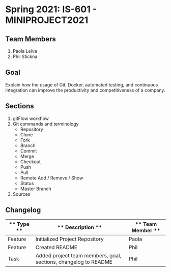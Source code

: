 # Spring 2021: IS-601 - MINIPROJECT2021

## Team Members

1. Paola Leiva
2. Phil Stickna

## Goal

Explain how the usage of Git, Docker, automated testing, and continuous integration can improve the productivity and competitiveness of a company.

## Sections

1. gitFlow workflow
2. Git commands and terminology
    * Repository
    * Clone
    * Fork
    * Branch
    * Commit
    * Merge
    * Checkout
    * Push
    * Pull 
    * Remote Add / Remove / Show
    * Status
    * Master Branch
3. Sources

## Changelog
** Type ** | ** Description ** | ** Team Member **
------ | ------ | ------
Feature | Initialized Project Repository | Paola
Feature | Created README | Phil
Task | Added project team members, goal, sections, changelog to README | Phil